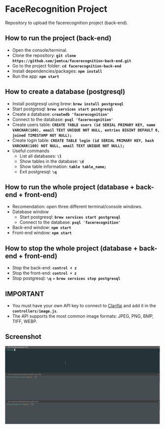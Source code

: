 
# FaceRecognition Project
Repository to upload the facerecognition project (back-end).

## How to run the project (back-end)
* Open the console/terminal.
* Clone the repository: **`git clone https://github.com/jemtca/facerecognition-back-end.git`**
* Go to the project folder: **`cd facerecognition-back-end`**
* Install dependencies/packages: **`npm install`**
* Run the app: **`npm start`**

## How to create a database (postgresql)
* Install postgresql using brew: **`brew install postgresql`**
* Start postgresql: **`brew services start postgresql`**
* Create a database: **`createdb 'facerecognition'`**
* Connect to the database: **`psql 'facerecognition'`**
* Create users table: **`CREATE TABLE users (id SERIAL PRIMARY KEY, name VARCHAR(100), email TEXT UNIQUE NOT NULL, entries BIGINT DEFAULT 0, joined TIMESTAMP NOT NULL);`**
* Create login table: **`CREATE TABLE login (id SERIAL PRIMARY KEY, hash VARCHAR(100) NOT NULL, email TEXT UNIQUE NOT NULL);`**
* Useful commands
    * List all databases: **`\l`**
	* Show tables in the database: **`\d`**
	* Show table information: **`table table_name;`**
	* Exit postgresql: **`\q`**

## How to run the whole project (database + back-end + front-end)
* Recomendation: open three different terminal/console windows.
* Database window
    * Start postgresql: **`brew services start postgresql`**
    * Connect to the database: **`psql 'facerecognition'`**
* Back-end window: **`npm start`**
* Front-end window: **`npm start`**

## How to stop the whole project (database + back-end + front-end)
* Stop the back-end: **`control + z`**
* Stop the front-end: **`control + z`**
* Stop postgresql: **`\q`** + **`brew services stop postgresql`**

## IMPORTANT
* You must have your own API key to connect to [Clarifai](https://www.clarifai.com/) and add it in the **`controllers/image.js`**.
* The API supports the most common image formats: JPEG, PNG, BMP, TIFF, WEBP.

## Screenshot
![](https://github.com/jemtca/facerecognition-back-end/blob/master/screenshots/facerecognition.gif)
